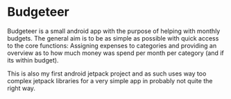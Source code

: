 # Budgeteer

Budgeteer is a small android app with the purpose of helping with monthly budgets.
The general aim is to be as simple as possible with quick access to the core functions:
Assigning expenses to categories and providing an overview as to how much money was spend per month
per category (and if its within budget).

This is also my first android jetpack project and as such uses way too complex jetpack libraries
for a very simple app in probably not quite the right way.